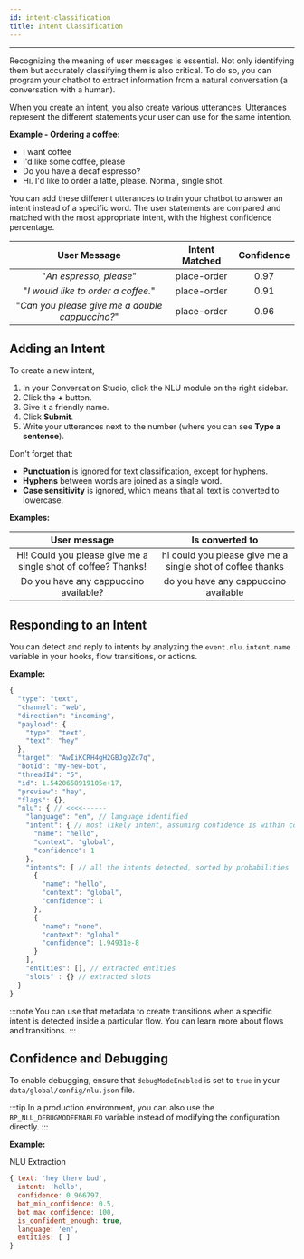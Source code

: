 ```yaml
---
id: intent-classification
title: Intent Classification
---
```


--------------

Recognizing the meaning of user messages is essential. Not only identifying them but accurately classifying them is also critical. To do so, you can program your chatbot to extract information from a natural conversation (a conversation with a human).

When you create an intent, you also create various utterances. Utterances represent the different statements your user can use for the same intention.

**Example - Ordering a coffee:**

 - I want coffee
 - I'd like some coffee, please
 - Do you have a decaf espresso?
 - Hi. I'd like to order a latte, please. Normal, single shot.

You can add these different utterances to train your chatbot to answer an intent instead of a specific word. The user statements are compared and matched with the most appropriate intent, with the highest confidence percentage.

|                     User Message                  |   Intent Matched   | Confidence |
| :-----------------------------------------------: | :----------------: | :--------: |
| "_An espresso, please_"                           |     place-order    |    0.97    |
| "_I would like to order a coffee._"               |     place-order    |    0.91    |
| "_Can you please give me a double cappuccino?_"   |     place-order    |    0.96    |

## Adding an Intent

To create a new intent,

1. In your Conversation Studio, click the NLU module on the right sidebar.
2. Click the **+** button.
3. Give it a friendly name.
4. Click **Submit**.
5. Write your utterances next to the number (where you can see **Type a sentence**).

Don't forget that:

- **Punctuation** is ignored for text classification, except for hyphens.
- **Hyphens** between words are joined as a single word.
- **Case sensitivity** is ignored, which means that all text is converted to lowercase.

**Examples:**

|  User message                                                   |  Is converted to                                                 |
|  :------------------------------------------------------------: | :--------------------------------------------------------------: |
|  Hi! Could you please give me a single shot of coffee? Thanks!  |   hi could you please give me a single shot of coffee thanks     |
|  Do you have any cappuccino available?                          |   do you have any cappuccino available                           |

## Responding to an Intent

You can detect and reply to intents by analyzing the `event.nlu.intent.name` variable in your hooks, flow transitions, or actions.

**Example:**

```js
{
  "type": "text",
  "channel": "web",
  "direction": "incoming",
  "payload": {
    "type": "text",
    "text": "hey"
  },
  "target": "AwIiKCRH4gH2GBJgQZd7q",
  "botId": "my-new-bot",
  "threadId": "5",
  "id": 1.5420658919105e+17,
  "preview": "hey",
  "flags": {},
  "nlu": { // <<<<------
    "language": "en", // language identified
    "intent": { // most likely intent, assuming confidence is within config threshold
      "name": "hello",
      "context": "global",
      "confidence": 1
    },
    "intents": [ // all the intents detected, sorted by probabilities
      {
        "name": "hello",
        "context": "global",
        "confidence": 1
      },
      {
        "name": "none",
        "context": "global"
        "confidence": 1.94931e-8
      }
    ],
    "entities": [], // extracted entities
    "slots" : {} // extracted slots
  }
}
```

:::note
You can use that metadata to create transitions when a specific intent is detected inside a particular flow. You can learn more about flows and transitions.
:::

## Confidence and Debugging

To enable debugging, ensure that `debugModeEnabled` is set to `true` in your `data/global/config/nlu.json` file.

:::tip
In a production environment, you can also use the `BP_NLU_DEBUGMODEENABLED` variable instead of modifying the configuration directly.
:::

**Example:**

NLU Extraction

```js
{ text: 'hey there bud',
  intent: 'hello',
  confidence: 0.966797,
  bot_min_confidence: 0.5,
  bot_max_confidence: 100,
  is_confident_enough: true,
  language: 'en',
  entities: [ ]
}
```
